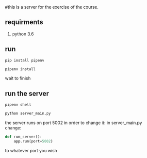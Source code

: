 #this is a server for the exercise of the course.

## requirments

1. python 3.6

## run
```bash
pip install pipenv

pipenv install
```

wait to finish

## run the server

```bash
pipenv shell

python server_main.py
```

the server runs on port 5002
in order to change it:
in server_main.py
change:


```python
def run_server():
    app.run(port=5002)
```
to whatever port you wish
